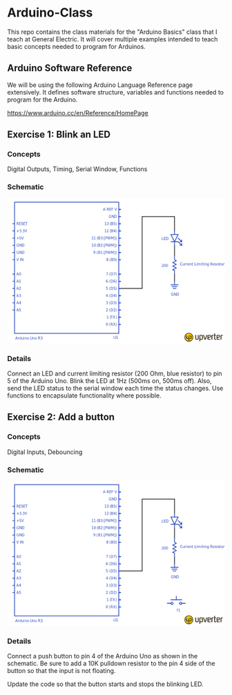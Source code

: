# Arduino-Class
This repo contains the class materials for the "Arduino Basics" class that I teach at General Electric. It will cover multiple examples intended to teach basic concepts needed to program for Arduinos.

## Arduino Software Reference 
We will be using the following Arduino Language Reference page extensively. It defines software structure, variables and functions needed to program for the Arduino.

https://www.arduino.cc/en/Reference/HomePage

## Exercise 1: Blink an LED

### Concepts
Digital Outputs, Timing, Serial Window, Functions

### Schematic
![Exercise 1](/schematics/exercise_1.png)

### Details
Connect an LED and current limiting resistor (200 Ohm, blue resistor) to pin 5 of the Arduino Uno. Blink the LED at 1Hz (500ms on, 500ms off). Also, send the LED status to the serial window each time the status changes. Use functions to encapsulate functionality where possible.

## Exercise 2: Add a button

### Concepts
Digital Inputs, Debouncing

### Schematic
![Exercise 2](/schematics/exercise_2.png)

### Details
Connect a push button to pin 4 of the Arduino Uno as shown in the schematic. Be sure to add a 10K pulldown resistor to the pin 4 side of the button so that the input is not floating. 

Update the code so that the button starts and stops the blinking LED. 

